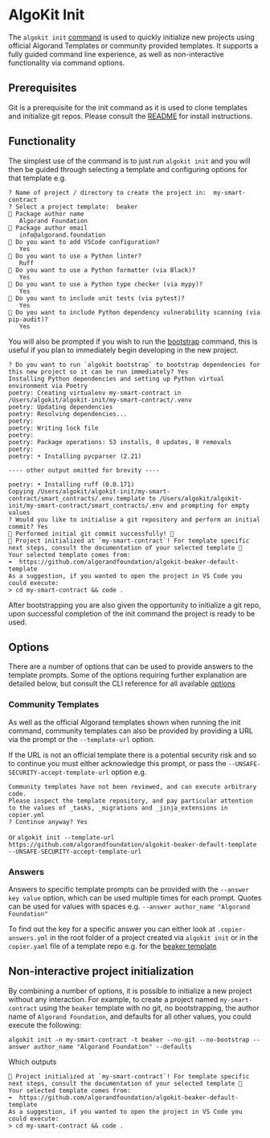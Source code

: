 # AlgoKit Init

The `algokit init` [command](../cli/index.md#init) is used to quickly initialize new projects using official Algorand Templates or community provided templates. It supports a fully guided command line experience, as well as non-interactive functionality via command options.

## Prerequisites
Git is a prerequisite for the init command as it is used to clone templates and initialize git repos. Please consult the [README](../../README.md#install) for install instructions.

## Functionality

The simplest use of the command is to just run `algokit init` and you will then be guided through selecting a template and configuring options for that template e.g.

```
? Name of project / directory to create the project in:  my-smart-contract
? Select a project template:  beaker
🎤 Package author name
   Algorand Foundation
🎤 Package author email
   info@algorand.foundation
🎤 Do you want to add VSCode configuration?
   Yes
🎤 Do you want to use a Python linter?
   Ruff
🎤 Do you want to use a Python formatter (via Black)?
   Yes
🎤 Do you want to use a Python type checker (via mypy)?
   Yes
🎤 Do you want to include unit tests (via pytest)?
   Yes
🎤 Do you want to include Python dependency vulnerability scanning (via pip-audit)?
   Yes
```

You will also be prompted if you wish to run the [bootstrap](../cli/index.md#bootstrap) command, this is useful if you plan to immediately begin developing in the new project.

```
? Do you want to run `algokit bootstrap` to bootstrap dependencies for this new project so it can be run immediately? Yes   
Installing Python dependencies and setting up Python virtual environment via Poetry
poetry: Creating virtualenv my-smart-contract in /Users/algokit/algokit-init/my-smart-contract/.venv
poetry: Updating dependencies
poetry: Resolving dependencies...
poetry:
poetry: Writing lock file
poetry:
poetry: Package operations: 53 installs, 0 updates, 0 removals
poetry:
poetry: • Installing pycparser (2.21)

---- other output omitted for brevity ----

poetry: • Installing ruff (0.0.171)
Copying /Users/algokit/algokit-init/my-smart-contract/smart_contracts/.env.template to /Users/algokit/algokit-init/my-smart-contract/smart_contracts/.env and prompting for empty values
? Would you like to initialise a git repository and perform an initial commit? Yes
🎉 Performed initial git commit successfully! 🎉
🙌 Project initialized at `my-smart-contract`! For template specific next steps, consult the documentation of your selected template 🧐
Your selected template comes from:
➡️  https://github.com/algorandfoundation/algokit-beaker-default-template
As a suggestion, if you wanted to open the project in VS Code you could execute:
> cd my-smart-contract && code .
```

After bootstrapping you are also given the opportunity to initialize a git repo, upon successful completion of the init command the project is ready to be used.

## Options

There are a number of options that can be used to provide answers to the template prompts. Some of the options requiring further explanation are detailed below, but consult the CLI reference for all available [options](../cli/index.md#options-5)

### Community Templates

As well as the official Algorand templates shown when running the init command, community templates can also be provided by providing a URL via the prompt or the `--template-url` option.

If the URL is not an official template there is a potential security risk and so to continue you must either acknowledge this prompt, or pass the `--UNSAFE-SECURITY-accept-template-url` option e.g.

```
Community templates have not been reviewed, and can execute arbitrary code.
Please inspect the template repository, and pay particular attention to the values of _tasks, _migrations and _jinja_extensions in copier.yml
? Continue anyway? Yes
```

or `algokit init --template-url https://github.com/algorandfoundation/algokit-beaker-default-template --UNSAFE-SECURITY-accept-template-url`

### Answers

Answers to specific template prompts can be provided with the `--answer key value` option, which can be used multiple times for each prompt. Quotes can be used for values with spaces e.g. `--answer author_name "Algorand Foundation"`

To find out the key for a specific answer you can either look at `.copier-answers.yml` in the root folder of a project created via `algokit init` or in the `copier.yaml` file of a template repo e.g. for the [beaker template](https://github.com/algorandfoundation/algokit-beaker-default-template/blob/main/copier.yaml)

## Non-interactive project initialization

By combining a number of options, it is possible to initialize a new project without any interaction. For example, to create a project named `my-smart-contract` using the `beaker` template with no git, no bootstrapping, the author name of `Algorand Foundation`, and defaults for all other values, you could execute the following:

`algokit init -n my-smart-contract -t beaker --no-git --no-bootstrap --answer author_name "Algorand Foundation" --defaults`

Which outputs

```
🙌 Project initialized at `my-smart-contract`! For template specific next steps, consult the documentation of your selected template 🧐
Your selected template comes from:
➡️  https://github.com/algorandfoundation/algokit-beaker-default-template
As a suggestion, if you wanted to open the project in VS Code you could execute:
> cd my-smart-contract && code .
```
